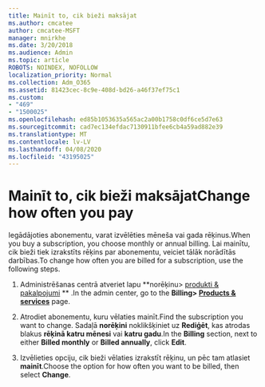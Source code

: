 ```yaml
---
title: Mainīt to, cik bieži maksājat
ms.author: cmcatee
author: cmcatee-MSFT
manager: mnirkhe
ms.date: 3/20/2018
ms.audience: Admin
ms.topic: article
ROBOTS: NOINDEX, NOFOLLOW
localization_priority: Normal
ms.collection: Adm_O365
ms.assetid: 81423cec-8c9e-408d-bd26-a46f37ef75c1
ms.custom:
- "469"
- "1500025"
ms.openlocfilehash: ed85b1053635a565ac2a00b1758c0df6ce5d7e63
ms.sourcegitcommit: cad7ec134efdac7130911bfee6cb4a59ad882e39
ms.translationtype: MT
ms.contentlocale: lv-LV
ms.lasthandoff: 04/08/2020
ms.locfileid: "43195025"
---
```

# <a name="change-how-often-you-pay"></a><span data-ttu-id="05a82-102">Mainīt to, cik bieži maksājat</span><span class="sxs-lookup"><span data-stu-id="05a82-102">Change how often you pay</span></span>

<span data-ttu-id="05a82-103">Iegādājoties abonementu, varat izvēlēties mēneša vai gada rēķinus.</span><span class="sxs-lookup"><span data-stu-id="05a82-103">When you buy a subscription, you choose monthly or annual billing.</span></span> <span data-ttu-id="05a82-104">Lai mainītu, cik bieži tiek izrakstīts rēķins par abonementu, veiciet tālāk norādītās darbības.</span><span class="sxs-lookup"><span data-stu-id="05a82-104">To change how often you are billed for a subscription, use the following steps.</span></span>

1. <span data-ttu-id="05a82-105">Administrēšanas centrā atveriet lapu \*\*norēķinu> [produkti & pakalpojumi](https://go.microsoft.com/fwlink/p/?linkid=842054) \*\* .</span><span class="sxs-lookup"><span data-stu-id="05a82-105">In the admin center, go to the **Billing> [Products & services](https://go.microsoft.com/fwlink/p/?linkid=842054)** page.</span></span>

2. <span data-ttu-id="05a82-106">Atrodiet abonementu, kuru vēlaties mainīt.</span><span class="sxs-lookup"><span data-stu-id="05a82-106">Find the subscription you want to change.</span></span> <span data-ttu-id="05a82-107">Sadaļā **norēķini** noklikšķiniet uz **Rediģēt**, kas atrodas blakus **rēķinā katru mēnesi** vai **katru gadu**.</span><span class="sxs-lookup"><span data-stu-id="05a82-107">In the **Billing** section, next to either **Billed monthly** or **Billed annually**, click **Edit**.</span></span>

3. <span data-ttu-id="05a82-108">Izvēlieties opciju, cik bieži vēlaties izrakstīt rēķinu, un pēc tam atlasiet **mainīt**.</span><span class="sxs-lookup"><span data-stu-id="05a82-108">Choose the option for how often you want to be billed, then select **Change**.</span></span>

